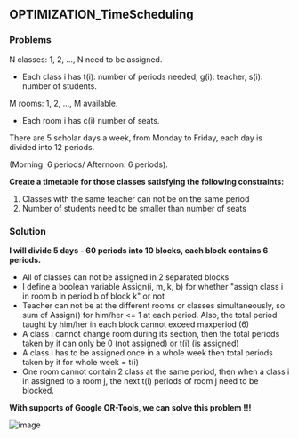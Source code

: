 ## OPTIMIZATION_TimeScheduling

### Problems
N classes: 1, 2, ..., N need to be assigned.
- Each class i has t(i): number of periods needed, g(i): teacher, s(i): number of students.

M rooms: 1, 2, ..., M available.
- Each room i has c(i) number of seats.

There are 5 scholar days a week, from Monday to Friday, each day is divided into 12 periods.

(Morning: 6 periods/ Afternoon: 6 periods).

**Create a timetable for those classes satisfying the following constraints:**
1. Classes with the same teacher can not be on the same period
2. Number of students need to be smaller than number of seats

### Solution
**I will divide 5 days - 60 periods into 10 blocks, each block contains 6 periods.**
- All of classes can not be assigned in 2 separated blocks
- I define a boolean variable Assign(i, m, k, b) for whether "assign class i in room b in period b of block k" or not
- Teacher can not be at the different rooms or classes simultaneously, so sum of Assign() for him/her <= 1 at each period.
  Also, the total period taught by him/her in each block cannot exceed maxperiod (6)
- A class i cannot change room during its section, then the total periods taken by it can only be 0 (not assigned) or t(i) (is assigned)
- A class i has to be assigned once in a whole week then total periods taken by it for whole week = t(i)
- One room cannot contain 2 class at the same period, then when a class i in assigned to a room j, the next t(i) periods of room j need to be blocked.

**With supports of Google OR-Tools, we can solve this problem !!!** 




![image](https://user-images.githubusercontent.com/87572445/208050998-5bb2fd17-6153-4970-a6e8-9d32532a0e98.png)

